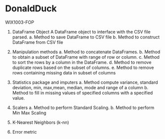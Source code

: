 # DonaldDuck
WIX1003-FOP

1. DataFrame Object A DataFrame object to interface with the CSV file parsed.
   a. Method to save DataFrame to CSV file
   b. Method to construct DataFrame from CSV file

2. Manipulation methods
   a. Method to concatenate DataFrames.
   b. Method to obtain a subset of DataFrame with range of row or column.
   c. Method to sort the rows by a column in the DataFrame.
   d. Method to remove duplicate rows based on the subset of columns.
   e. Method to remove rows containing missing data in subset of columns
   
3. Statistics package and imputers
   a. Method compute variance, standard deviation, min, max,mean, median, mode and range of a column
   b. Method to fill in missing values of specified columns with a specified value.

4. Scalers
   a. Method to perform Standard Scaling.
   b. Method to perform Min Max Scaling

5. K-Nearest Neighbors (k-nn)

6. Error metric
